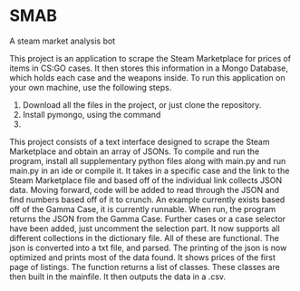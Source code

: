# SMAB
A steam market analysis bot


This project is an application to scrape the Steam Marketplace for prices of items in CS:GO cases. It then stores this information in a Mongo Database, which holds each case and the weapons inside. To run this application on your own machine, use the following steps. 

1. Download all the files in the project, or just clone the repository. 
2. Install pymongo, using the command <pip install pymongo>
3. 


This project consists of a text interface designed to scrape the Steam Marketplace and obtain an array of JSONs. To compile and run the program, install all supplementary python files along with main.py and run main.py in an ide or compile it. It takes in a specific case and the link to the Steam Marketplace file and based off of the individual link collects JSON data. Moving forward, code will be added to read through the JSON and find numbers based off of it to crunch. An example currently exists based off of the Gamma Case, it is currently runnable.
When run, the program returns the JSON from the Gamma Case. Further cases or a case selector have been added, just uncomment the selection part. It now supports all different collections in the dictionary file. All of these are functional. The json is converted into a txt file, and parsed. The printing of the json is now optimized and prints most of the data found. It shows prices of the first page of listings. The function returns a list of classes. These classes are then built in the mainfile. It then outputs the data in a .csv.

